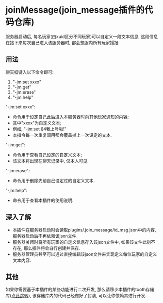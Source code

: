 # joinMessage(join_message插件的代码仓库)

服务器启动后, 每名玩家(由xuid区分不同玩家)可以自定义一段文本信息, 这段信息在接下来每次自己进入该服务器时, 都会想服内所有玩家播报.

## 用法

聊天框键入以下命令即可:
1. "-jm:set xxxx"
2. "-jm:get"
3. "-jm:erase"
4. "-jm:help"

"-jm:set xxxx":
- 命令用于设定自己此后进入本服务器时向其他玩家通知的内容; 
- 其中"xxxx"为自定义文本; 
- 例如, "-jm:set §4我上号啦!"
- 本指令每一次重复调用都会覆盖掉上一次设定的文本.

"-jm:get":
- 命令用于查看自己设定的自定义文本;
- 该文本将出现在聊天记录中, 仅本人可见.

"-jm:erase":
- 命令用于删除先前自己设定过的自定义文本.

"-jm:help":
- 命令用于查看本插件的使用说明.

## 深入了解
- 本插件在服务器启动时会读取plugins/.join_message/id_msg.json中的内容, 服务器启动后不再依赖该json文件. 
- 服务器关闭时将所有玩家的自定义信息存入该json文件中, 如果该文件此刻不存在, 那么插件将会自行创建并保存. 
- 服务器管理员甚至可以通过直接编辑该json文件来实现定义每位玩家的自定义文本内容.

## 其他

如果你需要基于本插件的某些功能进行二次开发, 那么请移步本插件的tooth存储库([点此跳转](https://github.com/LymoProjects/joinMessageBuild)), 该存储库内的代码已经做好了封装, 可以让你依赖其进行开发.
